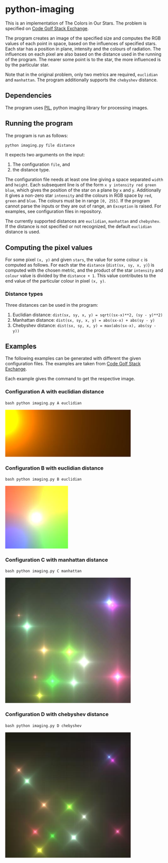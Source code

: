 # python-imaging

This is an implementation of The Colors in Our Stars. The problem is specified on [Code Golf Stack Exchange](http://codegolf.stackexchange.com/questions/53124/the-colors-in-our-stars).

The program creates an image of the specified size and computes the RGB values of each point in space, based on the influences of specified stars. Each star has a position in plane, intensity and the colours of radiation. The influences on each pixel are also based on the distance used in the running of the program. The nearer some point is to the star, the more influenced is by the particular star.

Note that in the original problem, only two metrics are required, `euclidian` and `manhattan`. The program additionally supports the `chebyshev` distance.

## Dependencies

The program uses [PIL](http://www.pythonware.com/products/pil/), python imaging library for processing images.

## Running the program

The program is run as follows:

```bash
python imaging.py file distance
```

It expects two arguments on the input:

1. The configuration `file`, and
2. the distance type.

The configuration file needs at least one line giving a space separated `width` and `height`. Each subsequent line is of the form `x y intensity red green blue`, which gives the position of the star on a plane by `x` and `y`. Additionally it gives a non-zero star `intensity` and the colours in RGB space by `red`, `green` and `blue`. The colours must be in range `[0, 255]`. If the program cannot parse the inputs or they are out of range, an `Exception` is raised. For examples, see configuration files in repository.

The currently supported distances are `euclidian`, `manhattan` and `chebyshev`. If the distance is not specified or not recognized, the default `euclidian` distance is used.

## Computing the pixel values

For some pixel `(x, y)` and given `stars`, the value for some colour `c` is computed as follows. For each star the `distance` (`dist(sx, sy, x, y)`) is computed with the chosen metric, and the product of the star `intensity` and `colour` value is divided by the `distance + 1`. This value contributes to the end value of the particular colour in pixel `(x, y)`.

### Distance types

Three distances can be used in the program:

1. Euclidian distance: `dist(sx, sy, x, y) = sqrt((sx-x)**2, (sy - y)**2)`
2. Manhattan distance: `dist(sx, sy, x, y) = abs(sx-x) + abs(sy - y)`
3. Chebyshev distance: `dist(sx, sy, x, y) = max(abs(sx-x), abs(sy - y))`

## Examples

The following examples can be generated with different the given configuration files. The examples are taken from [Code Golf Stack Exchange](http://codegolf.stackexchange.com/questions/53124/the-colors-in-our-stars).

Each example gives the command to get the respective image.

### Configuration A with euclidian distance

``bash
python imaging.py A euclidian
``

![alt text](https://raw.githubusercontent.com/nejctrdin/python-imaging/master/images/A.jpg "Configuration A with euclidian distance")

### Configuration B with euclidian distance

``bash
python imaging.py B euclidian
``

![alt text](https://raw.githubusercontent.com/nejctrdin/python-imaging/master/images/B.jpg "Configuration B with euclidian distance")

### Configuration C with manhattan distance

``bash
python imaging.py C manhattan
``

![alt text](https://raw.githubusercontent.com/nejctrdin/python-imaging/master/images/C.jpg "Configuration C with manhattan distance")

### Configuration D with chebyshev distance

``bash
python imaging.py D chebyshev
``

![alt text](https://raw.githubusercontent.com/nejctrdin/python-imaging/master/images/D.jpg "Configuration D with chebyshev distance")
